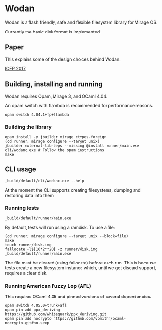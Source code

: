 # Wodan

Wodan is a flash friendly, safe and flexible
filesystem library for Mirage OS.

Currently the basic disk format is implemented.

## Paper

This explains some of the design choices behind Wodan.

[ICFP 2017](https://icfp17.sigplan.org/event/ocaml-2017-papers-wodan-a-pure-ocaml-flash-aware-filesystem-library)

## Building, installing and running

Wodan requires Opam, Mirage 3, and OCaml 4.04.

An opam switch with flambda is recommended for performance reasons.

```
opam switch 4.04.1+fp+flambda
```

### Building the library

```
opam install -y jbuilder mirage ctypes-foreign
(cd runner; mirage configure --target unix)
jbuilder external-lib-deps --missing @install runner/main.exe cli/wodanc.exe # Follow the opam instructions
make
```

## CLI usage

```
_build/default/cli/wodanc.exe --help
```

At the moment the CLI supports creating filesystems, dumping and restoring data into them.

### Running tests

```
_build/default/runner/main.exe
```

By default, tests will run using a ramdisk.
To use a file:

```
(cd runner; mirage configure --target unix --block=file)
make
touch runner/disk.img
fallocate -l$[16*2**20] -z runner/disk.img
_build/default/runner/main.exe
```

The file must be cleared (using fallocate) before each run.
This is because tests create a new filesystem instance which,
until we get discard support, requires a clear disk.

### Running American Fuzzy Lop (AFL)

This requires OCaml 4.05 and pinned versions of several dependencies.

```
opam switch 4.05.0+trunk+afl
opam pin add ppx_deriving https://github.com/whitequark/ppx_deriving.git
opam pin add nocrypto https://github.com/vbmithr/ocaml-nocrypto.git#no-sexp
```

